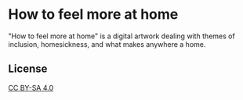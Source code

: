 # How to feel more at home

"How to feel more at home" is a digital artwork dealing with themes of inclusion, homesickness, and what makes anywhere a home.

## License
[CC BY-SA 4.0](https://creativecommons.org/licenses/by-sa/4.0/)
